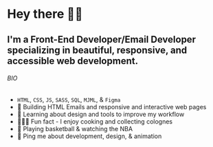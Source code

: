 # Hey there 👋🏾
I'm a Front-End Developer/Email Developer specializing in beautiful, responsive, and accessible web development.
---
###### BIO
- `HTML`, `CSS`, `JS`, `SASS`, `SQL`, `MJML`, & `Figma`
- 🧱 Building HTML Emails and responsive and interactive web pages 
- 🌱 Learning about design and tools to improve my workflow 
- 🧑🏾‍🍳 Fun fact - I enjoy cooking and collecting colognes 
- 🏀 Playing basketball & watching the NBA
- 💬 Ping me about development, design, & animation
